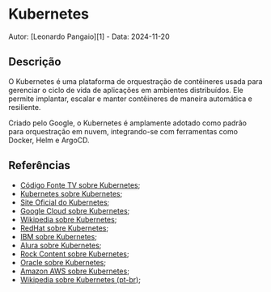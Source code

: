 # Kubernetes

Autor: [Leonardo Pangaio][1] - Data: 2024-11-20

## Descrição

O Kubernetes é uma plataforma de orquestração de contêineres usada para gerenciar o ciclo de vida de aplicações em ambientes distribuídos. Ele permite implantar, escalar e manter contêineres de maneira automática e resiliente.

Criado pelo Google, o Kubernetes é amplamente adotado como padrão para orquestração em nuvem, integrando-se com ferramentas como Docker, Helm e ArgoCD.

## Referências

- [Código Fonte TV sobre Kubernetes](https://youtu.be/mVL0nOM3AGo?si=O3cTIKnI9yWkz7Wz);
- [Kubernetes sobre Kubernetes](https://kubernetes.io/docs/concepts/overview/);
- [Site Oficial do Kubernetes](https://kubernetes.io/);
- [Google Cloud sobre Kubernetes](https://cloud.google.com/learn/what-is-kubernetes);
- [Wikipedia sobre Kubernetes](https://en.wikipedia.org/wiki/Kubernetes);
- [RedHat sobre Kubernetes](https://www.redhat.com/en/topics/containers/what-is-kubernetes);
- [IBM sobre Kubernetes](https://www.ibm.com/topics/kubernetes);
- [Alura sobre Kubernetes](https://www.alura.com.br/artigos/o-que-e-kubernetes);
- [Rock Content sobre Kubernetes](https://rockcontent.com/br/blog/kubernetes/);
- [Oracle sobre Kubernetes](https://www.oracle.com/br/cloud/cloud-native/kubernetes-engine/what-is-kubernetes/);
- [Amazon AWS sobre Kubernetes](https://aws.amazon.com/pt/what-is/kubernetes-cluster/);
- [Wikipedia sobre Kubernetes (pt-br)](https://pt.wikipedia.org/wiki/Kubernetes);